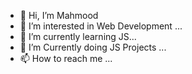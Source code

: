 - 👋 Hi, I’m Mahmood
- 👀 I’m interested in Web Development ...
- 🌱 I’m currently learning JS...
- 💞️ I’m Currently doing JS Projects ...
- 📫 How to reach me ...


